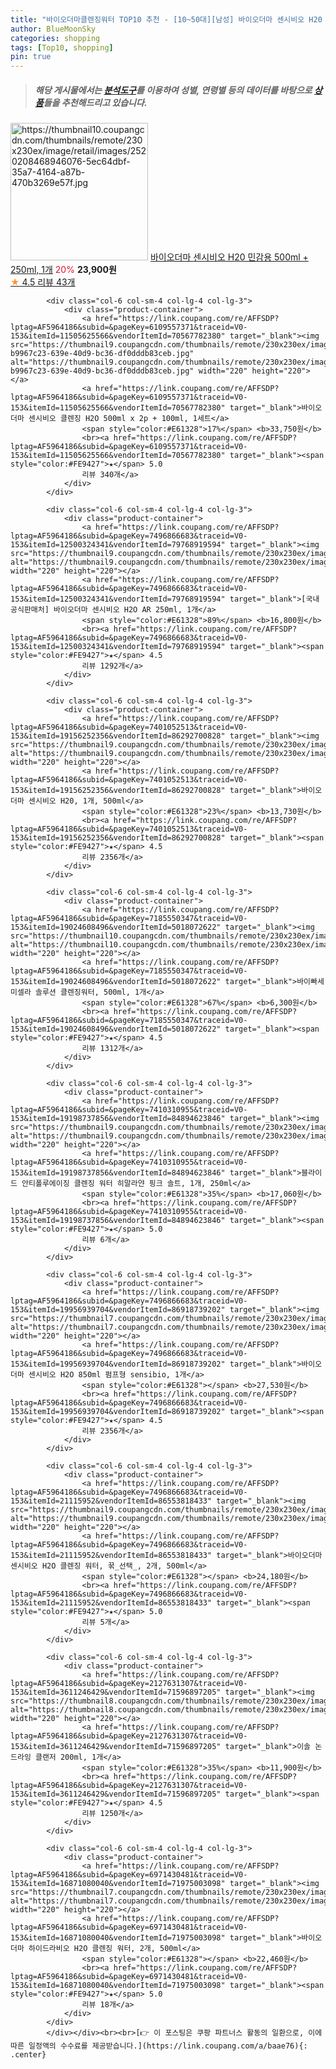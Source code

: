 ```yaml
---
title: "바이오더마클렌징워터 TOP10 추천 - [10~50대][남성] 바이오더마 센시비오 H20 민감용 500ml + 250ml, 1개"
author: BlueMoonSky
categories: shopping
tags: [Top10, shopping]
pin: true
---
```


> ##### 해당 게시물에서는 [**분석도구**](https://itemscout.io/)를 이용하여 **성별**, **연령별** 등의 데이터를 바탕으로 [**상품**](https://link.coupang.com/a/baae76)들을 추천해드리고 있습니다.
<div class="container"><div class="row">
            <div class="col-6 col-sm-4 col-lg-4 col-lg-3">
                <div class="product-container">
                    <a href="https://link.coupang.com/re/AFFSDP?lptag=AF5964186&subid=&pageKey=3673350&traceid=V0-153&itemId=18115589&vendorItemId=3017222271" target="_blank"><img src="https://thumbnail10.coupangcdn.com/thumbnails/remote/230x230ex/image/retail/images/2520208468946076-5ec64dbf-35a7-4164-a87b-470b3269e57f.jpg" alt="https://thumbnail10.coupangcdn.com/thumbnails/remote/230x230ex/image/retail/images/2520208468946076-5ec64dbf-35a7-4164-a87b-470b3269e57f.jpg" width="220" height="220"></a>
                    <a href="https://link.coupang.com/re/AFFSDP?lptag=AF5964186&subid=&pageKey=3673350&traceid=V0-153&itemId=18115589&vendorItemId=3017222271" target="_blank">바이오더마 센시비오 H20 민감용 500ml + 250ml, 1개</a>
                    <span style="color:#E61328">20%</span> <b>23,900원</b>
                    <br><a href="https://link.coupang.com/re/AFFSDP?lptag=AF5964186&subid=&pageKey=3673350&traceid=V0-153&itemId=18115589&vendorItemId=3017222271" target="_blank"><span style="color:#FE9427">★</span> 4.5
                    리뷰 43개</a>
                </div>
            </div>
            
            <div class="col-6 col-sm-4 col-lg-4 col-lg-3">
                <div class="product-container">
                    <a href="https://link.coupang.com/re/AFFSDP?lptag=AF5964186&subid=&pageKey=6109557371&traceid=V0-153&itemId=11505625566&vendorItemId=70567782380" target="_blank"><img src="https://thumbnail9.coupangcdn.com/thumbnails/remote/230x230ex/image/retail/images/3473212743536268-b9967c23-639e-40d9-bc36-df0dddb83ceb.jpg" alt="https://thumbnail9.coupangcdn.com/thumbnails/remote/230x230ex/image/retail/images/3473212743536268-b9967c23-639e-40d9-bc36-df0dddb83ceb.jpg" width="220" height="220"></a>
                    <a href="https://link.coupang.com/re/AFFSDP?lptag=AF5964186&subid=&pageKey=6109557371&traceid=V0-153&itemId=11505625566&vendorItemId=70567782380" target="_blank">바이오더마 센시비오 클렌징 H2O 500ml x 2p + 100ml, 1세트</a>
                    <span style="color:#E61328">17%</span> <b>33,750원</b>
                    <br><a href="https://link.coupang.com/re/AFFSDP?lptag=AF5964186&subid=&pageKey=6109557371&traceid=V0-153&itemId=11505625566&vendorItemId=70567782380" target="_blank"><span style="color:#FE9427">★</span> 5.0
                    리뷰 340개</a>
                </div>
            </div>
            
            <div class="col-6 col-sm-4 col-lg-4 col-lg-3">
                <div class="product-container">
                    <a href="https://link.coupang.com/re/AFFSDP?lptag=AF5964186&subid=&pageKey=7496866683&traceid=V0-153&itemId=12500324341&vendorItemId=79768919594" target="_blank"><img src="https://thumbnail9.coupangcdn.com/thumbnails/remote/230x230ex/image/vendor_inventory/f065/74913da04463007ead62274640cc6718b00b8bf06ce4080de4dba01d2ec9.jpg" alt="https://thumbnail9.coupangcdn.com/thumbnails/remote/230x230ex/image/vendor_inventory/f065/74913da04463007ead62274640cc6718b00b8bf06ce4080de4dba01d2ec9.jpg" width="220" height="220"></a>
                    <a href="https://link.coupang.com/re/AFFSDP?lptag=AF5964186&subid=&pageKey=7496866683&traceid=V0-153&itemId=12500324341&vendorItemId=79768919594" target="_blank">[국내공식판매처] 바이오더마 센시비오 H2O AR 250ml, 1개</a>
                    <span style="color:#E61328">89%</span> <b>16,800원</b>
                    <br><a href="https://link.coupang.com/re/AFFSDP?lptag=AF5964186&subid=&pageKey=7496866683&traceid=V0-153&itemId=12500324341&vendorItemId=79768919594" target="_blank"><span style="color:#FE9427">★</span> 4.5
                    리뷰 1292개</a>
                </div>
            </div>
            
            <div class="col-6 col-sm-4 col-lg-4 col-lg-3">
                <div class="product-container">
                    <a href="https://link.coupang.com/re/AFFSDP?lptag=AF5964186&subid=&pageKey=7401052513&traceid=V0-153&itemId=19156252356&vendorItemId=86292700828" target="_blank"><img src="https://thumbnail9.coupangcdn.com/thumbnails/remote/230x230ex/image/vendor_inventory/4c8c/d8ee66011f2e49ef55be229d7fbc0dc7274beb55d82395368856bbe746a7.jpg" alt="https://thumbnail9.coupangcdn.com/thumbnails/remote/230x230ex/image/vendor_inventory/4c8c/d8ee66011f2e49ef55be229d7fbc0dc7274beb55d82395368856bbe746a7.jpg" width="220" height="220"></a>
                    <a href="https://link.coupang.com/re/AFFSDP?lptag=AF5964186&subid=&pageKey=7401052513&traceid=V0-153&itemId=19156252356&vendorItemId=86292700828" target="_blank">바이오더마 센시비오 H20, 1개, 500ml</a>
                    <span style="color:#E61328">23%</span> <b>13,730원</b>
                    <br><a href="https://link.coupang.com/re/AFFSDP?lptag=AF5964186&subid=&pageKey=7401052513&traceid=V0-153&itemId=19156252356&vendorItemId=86292700828" target="_blank"><span style="color:#FE9427">★</span> 4.5
                    리뷰 2356개</a>
                </div>
            </div>
            
            <div class="col-6 col-sm-4 col-lg-4 col-lg-3">
                <div class="product-container">
                    <a href="https://link.coupang.com/re/AFFSDP?lptag=AF5964186&subid=&pageKey=7185550347&traceid=V0-153&itemId=19024608496&vendorItemId=5018072622" target="_blank"><img src="https://thumbnail10.coupangcdn.com/thumbnails/remote/230x230ex/image/vendor_inventory/11a9/19234e34a481b8538fab885f8a87230d9c08591ae2f1b048a927c4cd55a7.jpg" alt="https://thumbnail10.coupangcdn.com/thumbnails/remote/230x230ex/image/vendor_inventory/11a9/19234e34a481b8538fab885f8a87230d9c08591ae2f1b048a927c4cd55a7.jpg" width="220" height="220"></a>
                    <a href="https://link.coupang.com/re/AFFSDP?lptag=AF5964186&subid=&pageKey=7185550347&traceid=V0-153&itemId=19024608496&vendorItemId=5018072622" target="_blank">바이빠세 미셀라 솔루션 클렌징워터, 500ml, 1개</a>
                    <span style="color:#E61328">67%</span> <b>6,300원</b>
                    <br><a href="https://link.coupang.com/re/AFFSDP?lptag=AF5964186&subid=&pageKey=7185550347&traceid=V0-153&itemId=19024608496&vendorItemId=5018072622" target="_blank"><span style="color:#FE9427">★</span> 4.5
                    리뷰 1312개</a>
                </div>
            </div>
            
            <div class="col-6 col-sm-4 col-lg-4 col-lg-3">
                <div class="product-container">
                    <a href="https://link.coupang.com/re/AFFSDP?lptag=AF5964186&subid=&pageKey=7410310955&traceid=V0-153&itemId=19198737856&vendorItemId=84894623846" target="_blank"><img src="https://thumbnail9.coupangcdn.com/thumbnails/remote/230x230ex/image/vendor_inventory/2e1a/fc2bbc9fc505a2e5d3132baa7dbd4bde567511d572e80ae027978c2b2906.jpg" alt="https://thumbnail9.coupangcdn.com/thumbnails/remote/230x230ex/image/vendor_inventory/2e1a/fc2bbc9fc505a2e5d3132baa7dbd4bde567511d572e80ae027978c2b2906.jpg" width="220" height="220"></a>
                    <a href="https://link.coupang.com/re/AFFSDP?lptag=AF5964186&subid=&pageKey=7410310955&traceid=V0-153&itemId=19198737856&vendorItemId=84894623846" target="_blank">블라이드 안티폴루에이징 클렌징 워터 히말라얀 핑크 솔트, 1개, 250ml</a>
                    <span style="color:#E61328">35%</span> <b>17,060원</b>
                    <br><a href="https://link.coupang.com/re/AFFSDP?lptag=AF5964186&subid=&pageKey=7410310955&traceid=V0-153&itemId=19198737856&vendorItemId=84894623846" target="_blank"><span style="color:#FE9427">★</span> 5.0
                    리뷰 6개</a>
                </div>
            </div>
            
            <div class="col-6 col-sm-4 col-lg-4 col-lg-3">
                <div class="product-container">
                    <a href="https://link.coupang.com/re/AFFSDP?lptag=AF5964186&subid=&pageKey=7496866683&traceid=V0-153&itemId=19956939704&vendorItemId=86918739202" target="_blank"><img src="https://thumbnail7.coupangcdn.com/thumbnails/remote/230x230ex/image/vendor_inventory/3dd5/60fa7fcb488d4dd8089769f43fe41db32139da50c2d023f7650068748b6c.jpg" alt="https://thumbnail7.coupangcdn.com/thumbnails/remote/230x230ex/image/vendor_inventory/3dd5/60fa7fcb488d4dd8089769f43fe41db32139da50c2d023f7650068748b6c.jpg" width="220" height="220"></a>
                    <a href="https://link.coupang.com/re/AFFSDP?lptag=AF5964186&subid=&pageKey=7496866683&traceid=V0-153&itemId=19956939704&vendorItemId=86918739202" target="_blank">바이오더마 센시비오 H2O 850ml 펌프형 sensibio, 1개</a>
                    <span style="color:#E61328"></span> <b>27,530원</b>
                    <br><a href="https://link.coupang.com/re/AFFSDP?lptag=AF5964186&subid=&pageKey=7496866683&traceid=V0-153&itemId=19956939704&vendorItemId=86918739202" target="_blank"><span style="color:#FE9427">★</span> 4.5
                    리뷰 2356개</a>
                </div>
            </div>
            
            <div class="col-6 col-sm-4 col-lg-4 col-lg-3">
                <div class="product-container">
                    <a href="https://link.coupang.com/re/AFFSDP?lptag=AF5964186&subid=&pageKey=7496866683&traceid=V0-153&itemId=21115952&vendorItemId=86553818433" target="_blank"><img src="https://thumbnail9.coupangcdn.com/thumbnails/remote/230x230ex/image/vendor_inventory/3153/1354699c9ad572795bfdfa2f8147464ce1351d56e05031df4e367897a3df.jpg" alt="https://thumbnail9.coupangcdn.com/thumbnails/remote/230x230ex/image/vendor_inventory/3153/1354699c9ad572795bfdfa2f8147464ce1351d56e05031df4e367897a3df.jpg" width="220" height="220"></a>
                    <a href="https://link.coupang.com/re/AFFSDP?lptag=AF5964186&subid=&pageKey=7496866683&traceid=V0-153&itemId=21115952&vendorItemId=86553818433" target="_blank">바이오더마 센시비오 H2O 클렌징 워터, 꾺_선택_, 2개, 500ml</a>
                    <span style="color:#E61328"></span> <b>24,180원</b>
                    <br><a href="https://link.coupang.com/re/AFFSDP?lptag=AF5964186&subid=&pageKey=7496866683&traceid=V0-153&itemId=21115952&vendorItemId=86553818433" target="_blank"><span style="color:#FE9427">★</span> 5.0
                    리뷰 5개</a>
                </div>
            </div>
            
            <div class="col-6 col-sm-4 col-lg-4 col-lg-3">
                <div class="product-container">
                    <a href="https://link.coupang.com/re/AFFSDP?lptag=AF5964186&subid=&pageKey=2127631307&traceid=V0-153&itemId=3611246429&vendorItemId=71596897205" target="_blank"><img src="https://thumbnail8.coupangcdn.com/thumbnails/remote/230x230ex/image/vendor_inventory/5ffa/ecb02d438cabc6d555f7d61d370d3f172478da5d1681c701ac5e7de21102.jpg" alt="https://thumbnail8.coupangcdn.com/thumbnails/remote/230x230ex/image/vendor_inventory/5ffa/ecb02d438cabc6d555f7d61d370d3f172478da5d1681c701ac5e7de21102.jpg" width="220" height="220"></a>
                    <a href="https://link.coupang.com/re/AFFSDP?lptag=AF5964186&subid=&pageKey=2127631307&traceid=V0-153&itemId=3611246429&vendorItemId=71596897205" target="_blank">이솔 논드라잉 클랜저 200ml, 1개</a>
                    <span style="color:#E61328">35%</span> <b>11,900원</b>
                    <br><a href="https://link.coupang.com/re/AFFSDP?lptag=AF5964186&subid=&pageKey=2127631307&traceid=V0-153&itemId=3611246429&vendorItemId=71596897205" target="_blank"><span style="color:#FE9427">★</span> 4.5
                    리뷰 1250개</a>
                </div>
            </div>
            
            <div class="col-6 col-sm-4 col-lg-4 col-lg-3">
                <div class="product-container">
                    <a href="https://link.coupang.com/re/AFFSDP?lptag=AF5964186&subid=&pageKey=6971430481&traceid=V0-153&itemId=16871080040&vendorItemId=71975003098" target="_blank"><img src="https://thumbnail7.coupangcdn.com/thumbnails/remote/230x230ex/image/vendor_inventory/0b25/c295015b60bd31bcfc313a578ca52e1a4294ee3c61024cc423eed61becf7.jpg" alt="https://thumbnail7.coupangcdn.com/thumbnails/remote/230x230ex/image/vendor_inventory/0b25/c295015b60bd31bcfc313a578ca52e1a4294ee3c61024cc423eed61becf7.jpg" width="220" height="220"></a>
                    <a href="https://link.coupang.com/re/AFFSDP?lptag=AF5964186&subid=&pageKey=6971430481&traceid=V0-153&itemId=16871080040&vendorItemId=71975003098" target="_blank">바이오더마 하이드라비오 H2O 클렌징 워터, 2개, 500ml</a>
                    <span style="color:#E61328"></span> <b>22,460원</b>
                    <br><a href="https://link.coupang.com/re/AFFSDP?lptag=AF5964186&subid=&pageKey=6971430481&traceid=V0-153&itemId=16871080040&vendorItemId=71975003098" target="_blank"><span style="color:#FE9427">★</span> 5.0
                    리뷰 18개</a>
                </div>
            </div>
            </div></div><br><br>[👉 이 포스팅은 쿠팡 파트너스 활동의 일환으로, 이에 따른 일정액의 수수료를 제공받습니다.](https://link.coupang.com/a/baae76){: .center}